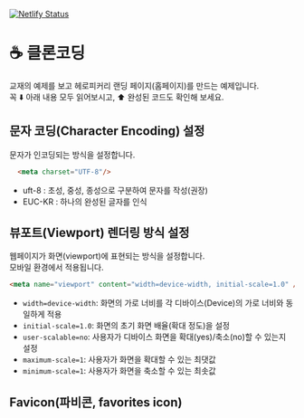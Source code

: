 [![Netlify Status](https://api.netlify.com/api/v1/badges/bc7ef7cf-1333-4eec-b2fd-095f924bcc45/deploy-status)](https://app.netlify.com/sites/nimble-entremet-e15378/deploys)

# ☕ 클론코딩
교재의 예제를 보고 헤로피커리 랜딩 페이지(홈페이지)를 만드는 예제입니다.  
꼭 ⬇️ 아래 내용 모두 읽어보시고, ⬆️ 완성된 코드도 확인해 보세요.

## 문자 코딩(Character Encoding) 설정

문자가 인코딩되는 방식을 설정합니다.  
```html
  <meta charset="UTF-8"/>
```
- uft-8 : 초성, 중성, 종성으로 구분하여 문자를 작성(권장)
- EUC-KR : 하나의 완성된 글자를 인식

## 뷰포트(Viewport) 렌더링 방식 설정

웹페이지가 화면(viewport)에 표현되는 방식을 설정합니다.  
모바일 환경에서 적용됩니다.  
```html
<meta name="viewport" content="width=device-width, initial-scale=1.0" />
```
- `width=device-width`: 화면의 가로 너비를 각 디바이스(Device)의 가로 너비와 동일하게 적용
- `initial-scale=1.0`: 화면의 초기 화면 배율(확대 정도)을 설정
- `user-scalable=no`: 사용자가 디바이스 화면을 확대(yes)/축소(no)할 수 있는지 설정
- `maximum-scale=1`: 사용자가 화면을 확대할 수 있는 최댓값
- `minimum-scale=1`: 사용자가 화면을 축소할 수 있는 최솟값

## Favicon(파비콘, favorites icon)

